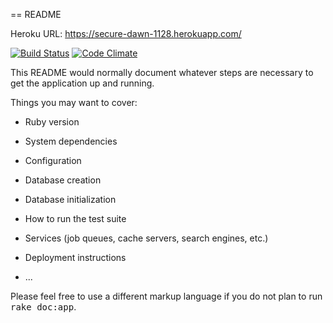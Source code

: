 == README

Heroku URL:   https://secure-dawn-1128.herokuapp.com/

[![Build Status](https://travis-ci.org/lbhasemeyer/gCamp.svg?branch=master)](https://travis-ci.org/lbhasemeyer/gCamp)
[![Code Climate](https://codeclimate.com/github/lbhasemeyer/gCamp/badges/gpa.svg)](https://codeclimate.com/github/lbhasemeyer/gCamp)


This README would normally document whatever steps are necessary to get the
application up and running.

Things you may want to cover:

* Ruby version

* System dependencies

* Configuration

* Database creation

* Database initialization

* How to run the test suite

* Services (job queues, cache servers, search engines, etc.)

* Deployment instructions

* ...

Please feel free to use a different markup language if you do not plan to run
<tt>rake doc:app</tt>.
